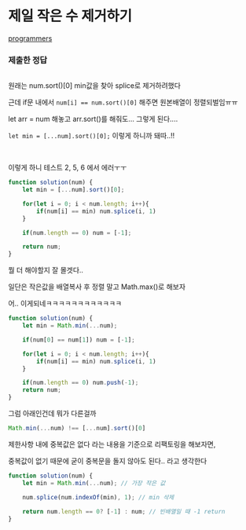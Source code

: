# 제일 작은 수 제거하기

[programmers](https://programmers.co.kr/learn/courses/30/lessons/12935)

### 제출한 정답
```js
```

원래는 num.sort()[0] min값을 찾아 splice로 제거하려했다

근데 if문 내에서 `num[i] == num.sort()[0]` 해주면 원본배열이 정렬되벌임ㅠㅠ

let arr = num 해놓고 arr.sort()를 해줘도... 그렇게 된다....

`let min = [...num].sort()[0];` 이렇게 하니까 돼따..!!

<br>

이렇게 하니 테스트 2, 5, 6 에서 에러ㅜㅜ
```js
function solution(num) {
    let min = [...num].sort()[0];

    for(let i = 0; i < num.length; i++){
        if(num[i] == min) num.splice(i, 1)
    }

    if(num.length == 0) num = [-1];

    return num;
}
```

뭘 더 해야할지 잘 몰겟다..

일단은 작은값을 배열복사 후 정렬 말고 Math.max()로 해보자

어.. 이게되네ㅋㅋㅋㅋㅋㅋㅋㅋㅋㅋㅋㅋ

```js
function solution(num) {
    let min = Math.min(...num);

    if(num[0] == num[1]) num = [-1];

    for(let i = 0; i < num.length; i++){
        if(num[i] == min) num.splice(i, 1)
    }

    if(num.length == 0) num.push(-1);
    return num;
}
```

그럼 아래인건데 뭐가 다른걸까

```js
Math.min(...num) !== [...num].sort()[0]
```

제한사항 내에 중복값은 없다 라는 내용을 기준으로 리팩토링을 해보자면,

중복값이 없기 때문에 굳이 중복문을 돌지 않아도 된다.. 라고 생각한다

```js
function solution(num) {
    let min = Math.min(...num); // 가장 작은 값

    num.splice(num.indexOf(min), 1); // min 삭제
    
    return num.length == 0? [-1] : num; // 빈배열일 때 -1 return
}
```